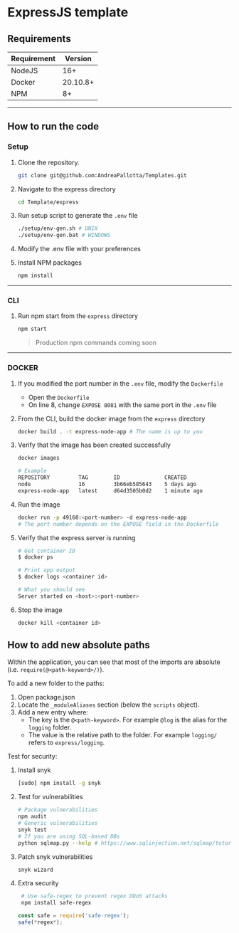 # ExpressJS template

## Requirements

| Requirement | Version  |
|-------------|----------|
| NodeJS      | 16+      |
| Docker      | 20.10.8+ |
| NPM         | 8+       |

---

## How to run the code

### Setup

1. Clone the repository.

    ```bash
    git clone git@github.com:AndreaPallotta/Templates.git
    ```

2. Navigate to the express directory

    ```bash
    cd Template/express
    ```

3. Run setup script to generate the `.env` file

    ```bash
    ./setup/env-gen.sh # UNIX
    ./setup/env-gen.bat # WINDOWS
    ```

4. Modify the .env file with your preferences

5. Install NPM packages

    ```bash
    npm install
    ```

---

### CLI

1. Run npm start from the `express` directory

    ```bash
    npm start
    ```

    > Production npm commands coming soon

---

### DOCKER

1. If you modified the port number in the `.env` file, modify the `Dockerfile`

    - Open the `Dockerfile`
    - On line 8, change `EXPOSE 8081` with the same port in the `.env` file

2. From the CLI, build the docker image from the `express` directory

    ```bash
    docker build . -t express-node-app # The name is up to you
    ```

3. Verify that the image has been created successfully

    ```bash
    docker images

    # Example
    REPOSITORY         TAG        ID              CREATED
    node               16         3b66eb585643    5 days ago
    express-node-app   latest     d64d3505b0d2    1 minute ago
    ```

4. Run the image

    ```bash
    docker run -p 49160:<port-number> -d express-node-app
    # The port number depends on the EXPOSE field in the Dockerfile
    ```

5. Verify that the express server is running

    ```bash
    # Get container ID
    $ docker ps

    # Print app output
    $ docker logs <container id>

    # What you should see
    Server started on <host>:<port-number>
    ```

6. Stop the image

    ```bash
    docker kill <container id>
    ```

## How to add new absolute paths

Within the application, you can see that most of the imports are absolute (i.e. `require(@<path-keyword>/)`).

To add a new folder to the paths:

1. Open package.json
2. Locate the `_moduleAliases` section (below the `scripts` object).
3. Add a new entry where:
   - The key is the `@<path-keyword>`. For example `@log` is the alias for the `logging` folder.
   - The value is the relative path to the folder. For example `logging/` refers to `express/logging`.

Test for security:

1. Install snyk

    ```bash
    [sudo] npm install -g snyk
    ```

2. Test for vulnerabilities

     ```bash
    # Package vulnerabilities
    npm audit
    # Generic vulnerabilities
    snyk test
    # If you are using SQL-based DBs
    python sqlmap.py --help # https://www.sqlinjection.net/sqlmap/tutorial/
    ```

3. Patch snyk vulnerabilities

    ```bash
    snyk wizard
    ```

4. Extra security

   ```bash
    # Use safe-regex to prevent regex DDoS attacks
    npm install safe-regex
    ```

    ```js
    const safe = require('safe-regex');
    safe(*regex*);
    ```
